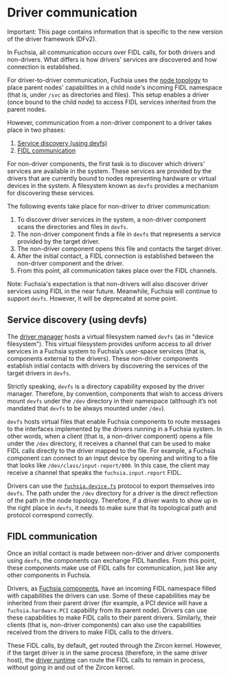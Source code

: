# Driver communication

Important: This page contains information that is specific to the new
version of the driver framework (DFv2).

In Fuchsia, all communication occurs over FIDL calls, for both drivers and
non-drivers. What differs is how drivers' services are discovered and how
connection is established.

For driver-to-driver communication, Fuchsia uses the
[node topology][node-topology] to place parent nodes' capabilities in a child
node's incoming FIDL namespace (that is, under `/svc` as directories and files).
This setup enables a driver (once bound to the child node) to access FIDL
services inherited from the parent nodes.

However, communication from a non-driver component to a driver takes place in
two phases:

1. [Service discovery (using devfs)](#service_discovery_using_devfs)
1. [FIDL communication](#fidl_communication)

For non-driver components, the first task is to discover which drivers' services
are available in the system. These services are provided by the drivers that are
currently bound to nodes representing hardware or virtual devices in the system.
A filesystem known as `devfs` provides a mechanism for discovering these services.

The following events take place for non-driver to driver communication:

1. To discover driver services in the system, a non-driver component scans the
   directories and files in `devfs`.
2. The non-driver component finds a file in `devfs` that represents a service
   provided by the target driver.
3. The non-driver component opens this file and contacts the target driver.
4. After the initial contact, a FIDL connection is established between the
   non-driver component and the driver.
5. From this point, all communication takes place over the FIDL channels.

Note: Fuchsia's expectation is that non-drivers will also discover
driver services using FIDL in the near future. Meanwhile, Fuchsia will continue
to support `devfs`. However, it will be deprecated at some point.

## Service discovery (using devfs)

The [driver manager][driver-manager] hosts a virtual filesystem named `devfs`
(as in "device filesystem"). This virtual filesystem provides uniform access to
all driver services in a Fuchsia system to Fuchsia’s user-space services
(that is, components external to the drivers). These non-driver components
establish initial contacts with drivers by discovering the services of the
target drivers in `devfs`.

Strictly speaking, `devfs` is a directory capability exposed by the driver
manager. Therefore, by convention, components that wish to access drivers mount
`devfs` under the `/dev` directory in their namespace (although it’s not
mandated that `devfs` to be always mounted under `/dev`).

`devfs` hosts virtual files that enable Fuchsia components to route messages to
the interfaces implemented by the drivers running in a Fuchsia system.
In other words, when a client (that is, a non-driver component) opens a file
under the `/dev` directory, it receives a channel that can be used to make
FIDL calls directly to the driver mapped to the file. For example,
a Fuchsia component can connect to an input device by opening and writing to
a file that looks like `/dev/class/input-report/000`. In this case,
the client may receive a channel that speaks the `fuchsia.input.report` FIDL.

Drivers can use the [`fuchsia.device.fs`][fuchsia-device-fs] protocol to export
themselves into `devfs`. The path under the `/dev` directory for a driver is the
direct reflection of the path in the node topology. Therefore, if a driver wants
to show up in the right place in `devfs`, it needs to make sure that its
topological path and protocol correspond correctly.

## FIDL communication

Once an initial contact is made between non-driver and driver components
using `devfs`, the components can exchange FIDL handles. From this point,
these components make use of FIDL calls for communication, just like any
other components in Fuchsia.

Drivers, as [Fuchsia components][components], have an incoming FIDL namespace
filled with capabilities the drivers can use. Some of these capabilities may be
inherited from their parent driver (for example, a PCI device will have
a `fuchsia.hardware.PCI` capability from its parent node). Drivers can use
these capabilities to make FIDL calls to their parent drivers. Similarly,
their clients (that is, non-driver components) can also use the capabilities
received from the drivers to make FIDL calls to the drivers.

These FIDL calls, by default, get routed through the Zircon kernel. However,
if the target driver is in the same process (therefore, in the same
driver host), the [driver runtime][driver-runtime] can route
the FIDL calls to remain in process, without going in and out of
the Zircon kernel.

<!-- Reference links -->

[driver-manager]: driver_framework.md#driver_manager
[driver-runtime]: driver_framework.md#driver_runtime
[node-topology]: drivers_and_nodes.md#node_topology
[fuchsia-device-fs]: https://cs.opensource.google/fuchsia/fuchsia/+/main:sdk/fidl/fuchsia.device.fs/exporter.fidl;l=12
[components]: /concepts/components/v2/README.md
